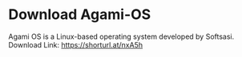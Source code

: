 # Download Agami-OS
Agami OS is a Linux-based operating system developed by Softsasi.
Download Link: https://shorturl.at/nxA5h
